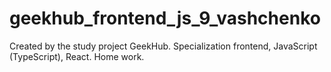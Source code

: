 # geekhub_frontend_js_9_vashchenko
Created by the study project GeekHub. Specialization frontend, JavaScript (TypeScript), React. Home work.
